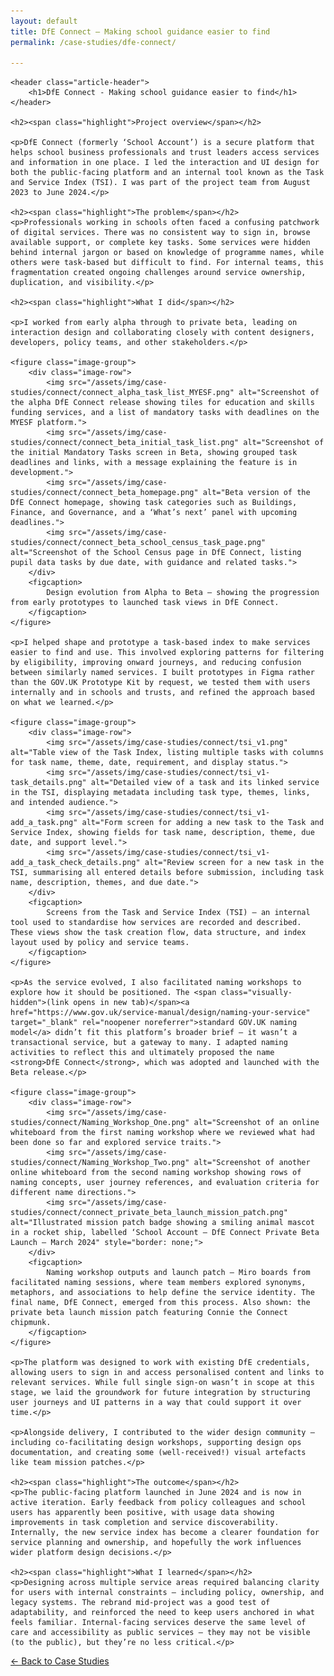 ```yaml
---
layout: default
title: DfE Connect – Making school guidance easier to find
permalink: /case-studies/dfe-connect/

---
```


<article>
    
    <header class="article-header">
        <h1>DfE Connect - Making school guidance easier to find</h1>
    </header>

    <h2><span class="highlight">Project overview</span></h2>

    <p>DfE Connect (formerly ‘School Account’) is a secure platform that helps school business professionals and trust leaders access services and information in one place. I led the interaction and UI design for both the public-facing platform and an internal tool known as the Task and Service Index (TSI). I was part of the project team from August 2023 to June 2024.</p>

    <h2><span class="highlight">The problem</span></h2>
    <p>Professionals working in schools often faced a confusing patchwork of digital services. There was no consistent way to sign in, browse available support, or complete key tasks. Some services were hidden behind internal jargon or based on knowledge of programme names, while others were task-based but difficult to find. For internal teams, this fragmentation created ongoing challenges around service ownership, duplication, and visibility.</p>

    <h2><span class="highlight">What I did</span></h2>

    <p>I worked from early alpha through to private beta, leading on interaction design and collaborating closely with content designers, developers, policy teams, and other stakeholders.</p>

    <figure class="image-group">
        <div class="image-row">
            <img src="/assets/img/case-studies/connect/connect_alpha_task_list_MYESF.png" alt="Screenshot of the alpha DfE Connect release showing tiles for education and skills funding services, and a list of mandatory tasks with deadlines on the MYESF platform.">
            <img src="/assets/img/case-studies/connect/connect_beta_initial_task_list.png" alt="Screenshot of the initial Mandatory Tasks screen in Beta, showing grouped task deadlines and links, with a message explaining the feature is in development.">
            <img src="/assets/img/case-studies/connect/connect_beta_homepage.png" alt="Beta version of the DfE Connect homepage, showing task categories such as Buildings, Finance, and Governance, and a ‘What’s next’ panel with upcoming deadlines.">
            <img src="/assets/img/case-studies/connect/connect_beta_school_census_task_page.png" alt="Screenshot of the School Census page in DfE Connect, listing pupil data tasks by due date, with guidance and related tasks.">
        </div>
        <figcaption>
            Design evolution from Alpha to Beta — showing the progression from early prototypes to launched task views in DfE Connect.
        </figcaption>
    </figure>

    <p>I helped shape and prototype a task-based index to make services easier to find and use. This involved exploring patterns for filtering by eligibility, improving onward journeys, and reducing confusion between similarly named services. I built prototypes in Figma rather than the GOV.UK Prototype Kit by request, we tested them with users internally and in schools and trusts, and refined the approach based on what we learned.</p>

    <figure class="image-group">
        <div class="image-row">
            <img src="/assets/img/case-studies/connect/tsi_v1.png" alt="Table view of the Task Index, listing multiple tasks with columns for task name, theme, date, requirement, and display status.">
            <img src="/assets/img/case-studies/connect/tsi_v1-task_details.png" alt="Detailed view of a task and its linked service in the TSI, displaying metadata including task type, themes, links, and intended audience.">
            <img src="/assets/img/case-studies/connect/tsi_v1-add_a_task.png" alt="Form screen for adding a new task to the Task and Service Index, showing fields for task name, description, theme, due date, and support level.">
            <img src="/assets/img/case-studies/connect/tsi_v1-add_a_task_check_details.png" alt="Review screen for a new task in the TSI, summarising all entered details before submission, including task name, description, themes, and due date.">
        </div>
        <figcaption>
            Screens from the Task and Service Index (TSI) — an internal tool used to standardise how services are recorded and described. These views show the task creation flow, data structure, and index layout used by policy and service teams.
        </figcaption>
    </figure>

    <p>As the service evolved, I also facilitated naming workshops to explore how it should be positioned. The <span class="visually-hidden">(link opens in new tab)</span><a href="https://www.gov.uk/service-manual/design/naming-your-service" target="_blank" rel="noopener noreferrer">standard GOV.UK naming model</a> didn’t fit this platform’s broader brief — it wasn’t a transactional service, but a gateway to many. I adapted naming activities to reflect this and ultimately proposed the name <strong>DfE Connect</strong>, which was adopted and launched with the Beta release.</p>

    <figure class="image-group">
        <div class="image-row">
            <img src="/assets/img/case-studies/connect/Naming_Workshop_One.png" alt="Screenshot of an online whiteboard from the first naming workshop where we reviewed what had been done so far and explored service traits.">
            <img src="/assets/img/case-studies/connect/Naming_Workshop_Two.png" alt="Screenshot of another online whiteboard from the second naming workshop showing rows of naming concepts, user journey references, and evaluation criteria for different name directions.">
            <img src="/assets/img/case-studies/connect/connect_private_beta_launch_mission_patch.png" alt="Illustrated mission patch badge showing a smiling animal mascot in a rocket ship, labelled ‘School Account – DfE Connect Private Beta Launch – March 2024" style="border: none;">
        </div>
        <figcaption>
            Naming workshop outputs and launch patch — Miro boards from facilitated naming sessions, where team members explored synonyms, metaphors, and associations to help define the service identity. The final name, DfE Connect, emerged from this process. Also shown: the private beta launch mission patch featuring Connie the Connect chipmunk.
        </figcaption>
    </figure>

    <p>The platform was designed to work with existing DfE credentials, allowing users to sign in and access personalised content and links to relevant services. While full single sign-on wasn’t in scope at this stage, we laid the groundwork for future integration by structuring user journeys and UI patterns in a way that could support it over time.</p>

    <p>Alongside delivery, I contributed to the wider design community — including co-facilitating design workshops, supporting design ops documentation, and creating some (well-received!) visual artefacts like team mission patches.</p>

    <h2><span class="highlight">The outcome</span></h2>
    <p>The public-facing platform launched in June 2024 and is now in active iteration. Early feedback from policy colleagues and school users has apparently been positive, with usage data showing improvements in task completion and service discoverability. Internally, the new service index has become a clearer foundation for service planning and ownership, and hopefully the work influences wider platform design decisions.</p>

    <h2><span class="highlight">What I learned</span></h2>
    <p>Designing across multiple service areas required balancing clarity for users with internal constraints — including policy, ownership, and legacy systems. The rebrand mid-project was a good test of adaptability, and reinforced the need to keep users anchored in what feels familiar. Internal-facing services deserve the same level of care and accessibility as public services — they may not be visible (to the public), but they’re no less critical.</p>

</article>

<nav class="page-nav" aria-label="Page navigation">
    <p><a href="/case-studies" class="button--secondary">← Back to Case Studies</a></p>
</nav>